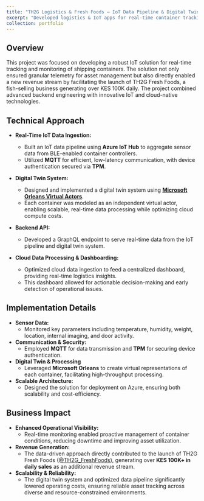 ```yaml
---
title: "TH2G Logistics & Fresh Foods – IoT Data Pipeline & Digital Twin Project"
excerpt: "Developed logistics & IoT apps for real-time container tracking, sensor monitoring, and diagnostics for Makupa Transit, contributing to innovative technical solutions.<br/><img src='/images/th2g.png'>"
collection: portfolio
---
```


## Overview

This project was focused on developing a robust IoT solution for real-time tracking and monitoring of shipping containers. The solution not only ensured granular telemetry for asset management but also directly enabled a new revenue stream by facilitating the launch of TH2G Fresh Foods, a fish-selling business generating over KES 100K daily. The project combined advanced backend engineering with innovative IoT and cloud-native technologies.

## Technical Approach

- **Real-Time IoT Data Ingestion:**
  - Built an IoT data pipeline using **Azure IoT Hub** to aggregate sensor data from BLE-enabled container controllers.
  - Utilized **MQTT** for efficient, low-latency communication, with device authentication secured via **TPM**.

- **Digital Twin System:**

  - Designed and implemented a digital twin system using [**Microsoft Orleans Virtual Actors**](https://learn.microsoft.com/en-us/dotnet/orleans/overview).
  - Each container was modeled as an independent virtual actor, enabling scalable, real-time data processing while optimizing cloud compute costs.

- **Backend API:**
  - Developed a GraphQL endpoint to serve real-time data from the IoT pipeline and digital twin system.

- **Cloud Data Processing & Dashboarding:**

  - Optimized cloud data ingestion to feed a centralized dashboard, providing real-time logistics insights.
  - This dashboard allowed for actionable decision-making and early detection of operational issues.

## Implementation Details

- **Sensor Data:**
  - Monitored key parameters including temperature, humidity, weight, location, internal imaging, and door activity.
- **Communication & Security:**
  - Employed **MQTT** for data transmission and **TPM** for securing device authentication.
- **Digital Twin & Processing**
  - Leveraged **Microsoft Orleans** to create virtual representations of each container, facilitating high-throughput processing.
- **Scalable Architecture:**
  - Designed the solution for deployment on Azure, ensuring both scalability and cost-efficiency.

## Business Impact

- **Enhanced Operational Visibility:**
  - Real-time monitoring enabled proactive management of container conditions, reducing downtime and improving asset utilization.
- **Revenue Generation:**
  - The data-driven approach directly contributed to the launch of TH2G Fresh Foods ([@TH2G_FreshFoods](https://www.instagram.com/th2g_freshfoods.ke/)), generating over **KES 100K+ in daily sales** as an additional revenue stream.
- **Scalability & Reliability:**
  - The digital twin system and optimized data pipeline significantly lowered operating costs, ensuring reliable asset tracking across diverse and resource-constrained environments.
